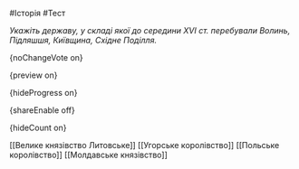#Історія #Тест

*Укажіть державу, у складі якої до середини XVI ст. перебували Волинь, Підляшшя, Київщина, Східне Поділля.*

{noChangeVote on}

{preview on}

{hideProgress on}

{shareEnable off}

{hideCount on}

[[Велике князівство Литовське]]
[[Угорське королівство]]
[[Польське королівство]]
[[Молдавське князівство]]
